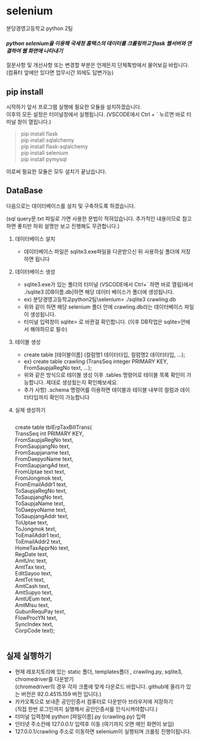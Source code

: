 # selenium
분당경영고등학교 python 2팀  
  
  #### _python selenium을 이용해 국세청 홈택스의 데이터를 크롤링하고  flask 웹서버와 연결하여 웹 화면에 나타내기_

질문사항 및 개선사항 또는 변경할 부분은 언제든지 단체톡방에서 물어보길 바랍니다.  
(컴퓨터 앞에만 있다면 업무시간 외에도 답변가능)


## pip install
시작하기 앞서 프로그램 실행에 필요한 모듈을 설치하겠습니다.  
이후의 모든 설정은 터미널창에서 실행됩니다. (VSCODE에서 Ctrl + ` 누르면 바로 터미널 창이 열립니다.)

  
  > pip install flask  
  pip install sqlalchemy  
  pip install flask-sqlalchemy  
  pip install selenium  
  pip install pymysql 
  
이로써 필요한 모듈은 모두 설치가 끝났습니다.

## DataBase
다음으로는 데이터베이스를 설치 및 구축하도록 하겠습니다.

(sql query문.txt 파일로 가면 사용한 문법이 적혀있습니다. 추가적인 내용이므로 참고하면 좋지만 하위 설명만 보고 진행해도 무관합니다.)

1. 데이터베이스 설치  
   + 데이터베이스 파일은 sqlite3.exe파일을 다운받으신 뒤 사용하실 폴더에 저장하면 됩니다

2. 데이터베이스 생성  
   + sqlite3.exe가 있는 폴더의 터미널 (VSCODE에서 Ctrl+` 하면 바로 열림)에서  
   ./sqlite3 [DB이름.db]하면 해당 데이터 베이스가 폴더에 생성됩니다.
   + ex) 분당경영고등학교python2팀\selenium> ./sqlite3 crawling.db
   + 위와 같이 하면 해당 selenium 폴더 안에 crawling.db라는 데이터베이스 파일이 생성됩니다.
   + 터미널 입력창이 sqlite> 로 바뀐걸 확인합니다. (이후 DB작업은 sqlite>안에서 해야하므로 필수)  
3. 테이블 생성  
   + create table [테이블이름] (컬럼명1 데이터타입, 컬럼명2 데이터타입, ...);
   + ex) create table crawling (TransSeq integer PRIMARY KEY, FromSaupjaRegNo text, ...);
   + 위와 같은 방식으로 테이블 생성 이후 .tables 명령어로 테이블 목록 확인이 가능합니다. 제대로 생성됬는지 확인해보세요.
   + 추가 사항) .schema 명령어를 이용하면 테이블과 테이블 내부의 컬럼과 데이터타입까지 확인이 가능합니다  
4. 실제 생성하기
   >  ```sql
      create table tblErpTaxBillTrans(  
      TransSeq int PRIMARY KEY,  
      FromSaupjaRegNo text,  
      FromSaupjangNo text,  
      FromSaupjaname text,  
      FromDaepyoName text,  
      FromSaupjangAd text,  
      FromUptae text text,  
      FromJongmok text,  
      FromEmailAddr1 text,  
      ToSaupjaRegNo text,  
      ToSaupjangNo text,  
      ToSaupjaName text,  
      ToDaepyoName text,  
      ToSaupjangAddr text,  
      ToUptae text,  
      ToJongmok text,  
      ToEmailAddr1 text,  
      ToEmailAddr2 text,  
      HomeTaxApprNo text,  
      RegDate text,  
      AmtUnc text,  
      AmtTax text,  
      EditSayoo text,  
      AmtTot text,  
      AmtCash text,  
      AmtSupyo text,  
      AmtUEum text,  
      AmtMisu text,  
      GubunRequPay text,  
      FlowProcYN text,  
      SyncIndex text,  
      CorpCode text);
      ```
## 실제 실행하기
+ 현재 레포지토리에 있는 static 폴더, templates폴더 , crawling.py, sqlite3, chromedriver를 다운받기  
  (chromedriver의 경우 각자 크롬에 맞게 다운로드 바랍니다. github에 올라가 있는 버전은 92.0.4515.159 버전 입니다.)
+ 카카오톡으로 보내준 공인인증서 컴퓨터로 다운받아 브라우저에 저장하기  
  (직접 한번 로그인까지 실행해서 공인인증서를 인식시켜야합니다.)
+ 터미널 입력창에 python [파일이름].py (crawling.py) 입력 
+ 인터넷 주소칸에 127.0.0.1/ 입력후 이동 (여기까지 오면 메인 화면이 보임)
+ 127.0.0.1/crawling 주소로 이동하면 selenium이 실행되며 크롤링 진행이됩니다.
